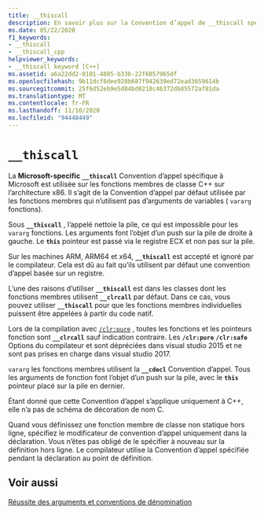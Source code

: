 ```yaml
---
title: __thiscall
description: En savoir plus sur la Convention d’appel de __thiscall spécifique à Microsoft pour les fonctions membres de classe x86 dans Microsoft C++.
ms.date: 05/22/2020
f1_keywords:
- __thiscall
- __thiscall_cpp
helpviewer_keywords:
- __thiscall keyword [C++]
ms.assetid: a6a22dd2-0101-4885-b33b-22f6057965df
ms.openlocfilehash: 9b11dcf8dee928b687f942639ed72ead3659614b
ms.sourcegitcommit: 25f6d52eb9e5d84bd0218c46372db85572af81da
ms.translationtype: MT
ms.contentlocale: fr-FR
ms.lasthandoff: 11/10/2020
ms.locfileid: "94448449"
---
```

# `__thiscall`

La **Microsoft-specific** **`__thiscall`** Convention d’appel spécifique à Microsoft est utilisée sur les fonctions membres de classe C++ sur l’architecture x86. Il s’agit de la Convention d’appel par défaut utilisée par les fonctions membres qui n’utilisent pas d’arguments de variables ( `vararg` fonctions).

Sous **`__thiscall`** , l’appelé nettoie la pile, ce qui est impossible pour les `vararg` fonctions. Les arguments font l’objet d’un push sur la pile de droite à gauche. Le **`this`** pointeur est passé via le registre ECX et non pas sur la pile.

Sur les machines ARM, ARM64 et x64, **`__thiscall`** est accepté et ignoré par le compilateur. Cela est dû au fait qu’ils utilisent par défaut une convention d’appel basée sur un registre.

L’une des raisons d’utiliser **`__thiscall`** est dans les classes dont les fonctions membres utilisent **`__clrcall`** par défaut. Dans ce cas, vous pouvez utiliser **`__thiscall`** pour que les fonctions membres individuelles puissent être appelées à partir du code natif.

Lors de la compilation avec [`/clr:pure`](../build/reference/clr-common-language-runtime-compilation.md) , toutes les fonctions et les pointeurs fonction sont **`__clrcall`** sauf indication contraire. Les **`/clr:pure`** **`/clr:safe`** Options du compilateur et sont dépréciées dans visual studio 2015 et ne sont pas prises en charge dans visual studio 2017.

`vararg` les fonctions membres utilisent la **`__cdecl`** Convention d’appel. Tous les arguments de fonction font l’objet d’un push sur la pile, avec le **`this`** pointeur placé sur la pile en dernier.

Étant donné que cette Convention d’appel s’applique uniquement à C++, elle n’a pas de schéma de décoration de nom C.

Quand vous définissez une fonction membre de classe non statique hors ligne, spécifiez le modificateur de convention d’appel uniquement dans la déclaration. Vous n’êtes pas obligé de le spécifier à nouveau sur la définition hors ligne. Le compilateur utilise la Convention d’appel spécifiée pendant la déclaration au point de définition.

## <a name="see-also"></a>Voir aussi

[Réussite des arguments et conventions de dénomination](../cpp/argument-passing-and-naming-conventions.md)
